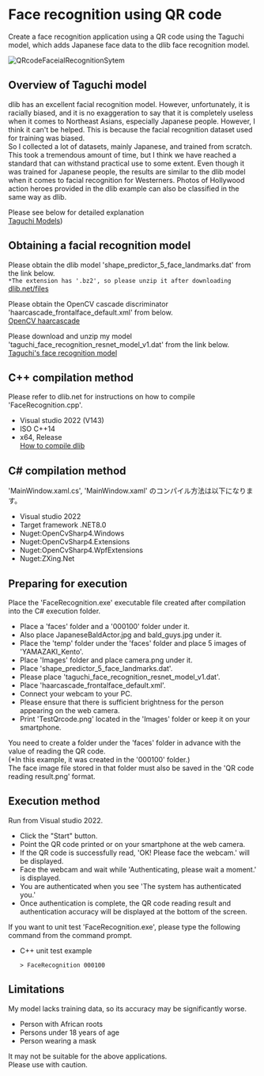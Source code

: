 # Face recognition using QR code
Create a face recognition application using a QR code using the Taguchi model, which adds Japanese face data to the dlib face recognition model.

![QRcodeFaceialRecognitionSytem](https://github.com/TaguchiModels/Face-recognition-using-QR-code/assets/167880914/341ef4ad-91ae-4f8f-a571-f04f01e535b5)

## Overview of Taguchi model  
dlib has an excellent facial recognition model. However, unfortunately, it is racially biased, and it is no exaggeration to say that it is completely useless when it comes to Northeast Asians, especially Japanese people. However, I think it can't be helped. This is because the facial recognition dataset used for training was biased.  
So I collected a lot of datasets, mainly Japanese, and trained from scratch. This took a tremendous amount of time, but I think we have reached a standard that can withstand practical use to some extent. Even though it was trained for Japanese people, the results are similar to the dlib model when it comes to facial recognition for Westerners. Photos of Hollywood action heroes provided in the dlib example can also be classified in the same way as dlib.  

Please see below for detailed explanation  
[Taguchi Models](https://github.com/TaguchiModels/dlibModels/blob/main/README_EN.md))

## Obtaining a facial recognition model  
Please obtain the dlib model 'shape_predictor_5_face_landmarks.dat' from the link below.  
  `*The extension has '.bz2', so please unzip it after downloading`  
[dlib.net/files](http://dlib.net/files/)

Please obtain the OpenCV cascade discriminator 'haarcascade_frontalface_default.xml' from below.  
[OpenCV haarcascade](https://github.com/kipr/opencv/blob/master/data/haarcascades/haarcascade_frontalface_default.xml)

Please download and unzip my model 'taguchi_face_recognition_resnet_model_v1.dat' from the link below.  
[Taguchi's face recognition model](https://drive.google.com/file/d/1uMAZbPHiKOl6sjDgAoORn8g5U4wHQisW/view?usp=sharing)

## C++ compilation method  
Please refer to dlib.net for instructions on how to compile 'FaceRecognition.cpp'.   
* Visual studio 2022  (V143)  
* ISO C++14  
* x64, Release  
[How to compile dlib](http://dlib.net/compile.html)

## C# compilation method  
'MainWindow.xaml.cs', 'MainWindow.xaml' のコンパイル方法は以下になります。  
* Visual studio 2022  
* Target framework .NET8.0  
* Nuget:OpenCvSharp4.Windows  
* Nuget:OpenCvSharp4.Extensions  
* Nuget:OpenCvSharp4.WpfExtensions  
* Nuget:ZXing.Net  

## Preparing for execution  
Place the 'FaceRecognition.exe' executable file created after compilation into the C# execution folder.  
 * Place a 'faces' folder and a '000100' folder under it.
 * Also place JapaneseBaldActor.jpg and bald_guys.jpg under it.
 * Place the 'temp' folder under the 'faces' folder and place 5 images of 'YAMAZAKI_Kento'.
 * Place 'Images' folder and place camera.png under it.
 * Place 'shape_predictor_5_face_landmarks.dat'.
 * Please place 'taguchi_face_recognition_resnet_model_v1.dat'.
 * Place 'haarcascade_frontalface_default.xml'.
 * Connect your webcam to your PC.
 * Please ensure that there is sufficient brightness for the person appearing on the web camera.
 * Print 'TestQrcode.png' located in the 'Images' folder or keep it on your smartphone.

You need to create a folder under the 'faces' folder in advance with the value of reading the QR code.  
(*In this example, it was created in the '000100' folder.)  
The face image file stored in that folder must also be saved in the 'QR code reading result.png' format.  

## Execution method  
Run from Visual studio 2022.  
 * Click the "Start" button.
 * Point the QR code printed or on your smartphone at the web camera.
 * If the QR code is successfully read, 'OK! Please face the webcam.' will be displayed.
 * Face the webcam and wait while 'Authenticating, please wait a moment.' is displayed.
 * You are authenticated when you see 'The system has authenticated you.'
 * Once authentication is complete, the QR code reading result and authentication accuracy will be displayed at the bottom of the screen.

If you want to unit test 'FaceRecognition.exe', please type the following command from the command prompt.    
  * C++ unit test example    
    ```
    > FaceRecognition 000100
    ```  
## Limitations
My model lacks training data, so its accuracy may be significantly worse.  
 * Person with African roots
 * Persons under 18 years of age
 * Person wearing a mask

It may not be suitable for the above applications.  
Please use with caution.  

